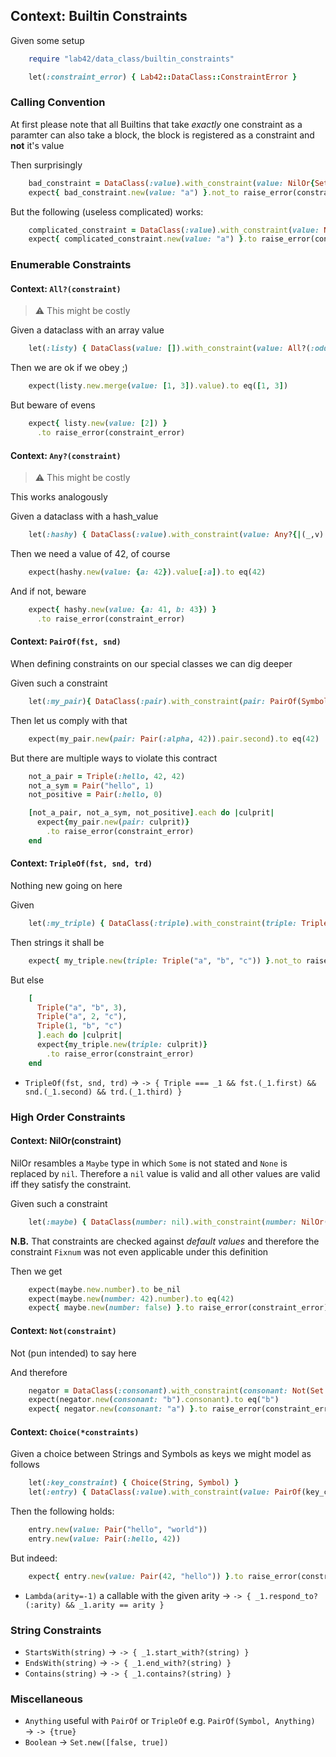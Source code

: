 
## Context: Builtin Constraints


Given some setup
```ruby
    require "lab42/data_class/builtin_constraints"

    let(:constraint_error) { Lab42::DataClass::ConstraintError }
```
### Calling Convention

At first please note that all Builtins that take _exactly_ one constraint
as a paramter can also take a block, the block is registered as a constraint and
**not** it's value

Then surprisingly
```ruby
    bad_constraint = DataClass(:value).with_constraint(value: NilOr{Set.new(%w[x y z])})
    expect{ bad_constraint.new(value: "a") }.not_to raise_error(constraint_error) # BUT SHOULD
```

But the following (useless complicated) works:
```ruby
    complicated_constraint = DataClass(:value).with_constraint(value: NilOr{ Set.new(%w[x y z]).member? _1 })
    expect{ complicated_constraint.new(value: "a") }.to raise_error(constraint_error) # BUT SHOULD
```

### Enumerable Constraints

#### Context: `All?(constraint)`

> :warning: This might be costly

Given a dataclass with an array value
```ruby
    let(:listy) { DataClass(value: []).with_constraint(value: All?(:odd?)) }
```
Then we are ok if we obey ;)
```ruby
    expect(listy.new.merge(value: [1, 3]).value).to eq([1, 3])
```

But beware of evens
```ruby
    expect{ listy.new(value: [2]) }
      .to raise_error(constraint_error)
```

#### Context: `Any?(constraint)`

> :warning: This might be costly

This works analogously

Given a dataclass with a hash_value
```ruby
    let(:hashy) { DataClass(:value).with_constraint(value: Any?{|(_,v)| v == 42}) }
```

Then we need a value of 42, of course
```ruby
    expect(hashy.new(value: {a: 42}).value[:a]).to eq(42)
```

And if not, beware
```ruby
    expect{ hashy.new(value: {a: 41, b: 43}) }
      .to raise_error(constraint_error)
```

#### Context: `PairOf(fst, snd)`

When defining constraints on our special classes we can dig deeper

Given such a constraint
```ruby
    let(:my_pair){ DataClass(:pair).with_constraint(pair: PairOf(Symbol, [:>, 0])) }
```

Then let us comply with that
```ruby
    expect(my_pair.new(pair: Pair(:alpha, 42)).pair.second).to eq(42)
```

But there are multiple ways to violate this contract
```ruby
    not_a_pair = Triple(:hello, 42, 42)
    not_a_sym = Pair("hello", 1)
    not_positive = Pair(:hello, 0)

    [not_a_pair, not_a_sym, not_positive].each do |culprit|
      expect{my_pair.new(pair: culprit)}
        .to raise_error(constraint_error)
    end
```

#### Context: `TripleOf(fst, snd, trd)`

Nothing new going on here

Given
```ruby
    let(:my_triple) { DataClass(:triple).with_constraint(triple: TripleOf(String, String, String)) }
```

Then strings it shall be
```ruby
    expect{ my_triple.new(triple: Triple("a", "b", "c")) }.not_to raise_error
```

But else
```ruby
    [
      Triple("a", "b", 3),
      Triple("a", 2, "c"),
      Triple(1, "b", "c")
      ].each do |culprit|
      expect{my_triple.new(triple: culprit)}
        .to raise_error(constraint_error)
    end


```
- `TripleOf(fst, snd, trd)` → `-> { Triple === _1 && fst.(_1.first) && snd.(_1.second) && trd.(_1.third) }`

### High Order Constraints

#### Context: NilOr(constraint)

NilOr resambles a `Maybe` type in which `Some` is not stated and `None` is replaced by `nil`.
Therefore a `nil` value is valid and all other values are valid iff they satisfy the constraint.

Given such a constraint
```ruby
    let(:maybe) { DataClass(number: nil).with_constraint(number: NilOr(Fixnum)) }
```

**N.B.** That constraints are checked against _default values_ and therefore the constraint `Fixnum` was not
even applicable under this definition

Then we get
```ruby
    expect(maybe.new.number).to be_nil
    expect(maybe.new(number: 42).number).to eq(42)
    expect{ maybe.new(number: false) }.to raise_error(constraint_error)
```

#### Context: `Not(constraint)`

Not (pun intended) to say here

And therefore
```ruby
    negator = DataClass(:consonant).with_constraint(consonant: Not(Set.new(%w[a e i o u])))
    expect(negator.new(consonant: "b").consonant).to eq("b")
    expect{ negator.new(consonant: "a") }.to raise_error(constraint_error)
```
#### Context: `Choice(*constraints)`

Given a choice between Strings and Symbols as keys we might model as follows
```ruby
    let(:key_constraint) { Choice(String, Symbol) }
    let(:entry) { DataClass(:value).with_constraint(value: PairOf(key_constraint, Anything)) }
```

Then the following holds:
```ruby
    entry.new(value: Pair("hello", "world"))
    entry.new(value: Pair(:hello, 42))
```

But indeed:
```ruby
    expect{ entry.new(value: Pair(42, "hello")) }.to raise_error(constraint_error)
```
- `Lambda(arity=-1)` a callable with the given arity → `-> { _1.respond_to?(:arity) && _1.arity == arity }`

### String Constraints

- `StartsWith(string)` → `-> { _1.start_with?(string) }`
- `EndsWith(string)` → `-> { _1.end_with?(string) }`
- `Contains(string)` → `-> { _1.contains?(string) }`

### Miscellaneous

- `Anything` useful with `PairOf` or `TripleOf` e.g. `PairOf(Symbol, Anything)` → `-> {true}`
- `Boolean` → `Set.new([false, true])`
<!--SPDX-License-Identifier: Apache-2.0-->
